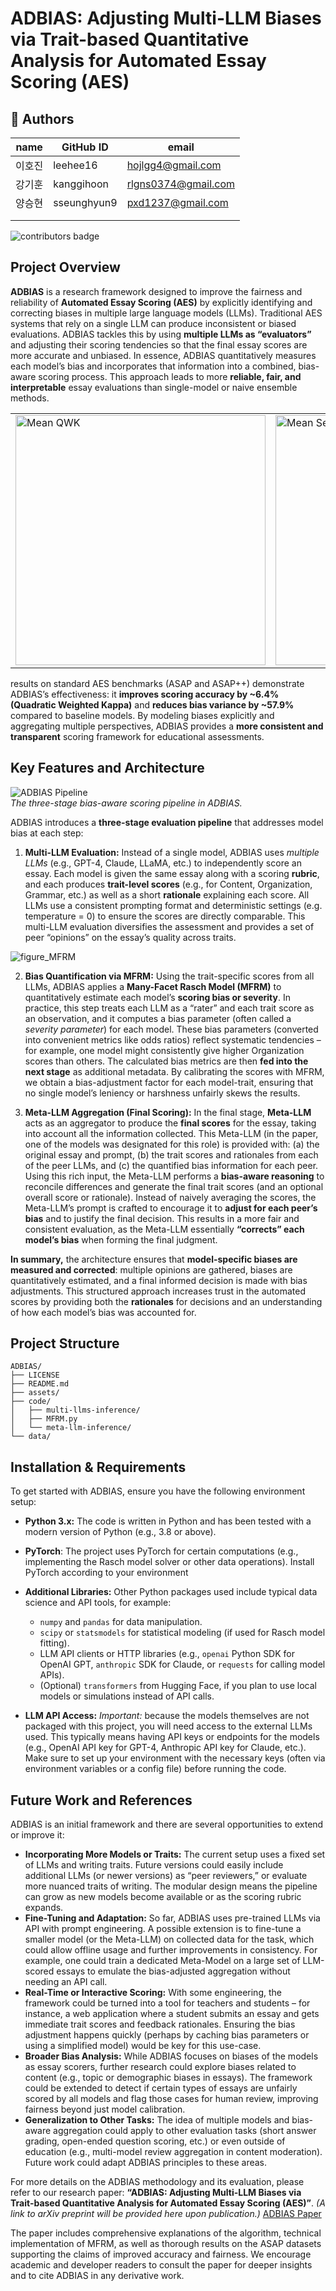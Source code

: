 # ADBIAS: Adjusting Multi-LLM Biases via Trait-based Quantitative Analysis for Automated Essay Scoring (AES)

## 👤 Authors

| name | GitHub ID | email |
|------|------------|--------|
|이호진|leehee16|hojlgg4@gmail.com|
|강기훈|kanggihoon|rlgns0374@gmail.com|
|양승현|sseunghyun9|pxd1237@gmail.com|
|      |            |        |
|      |            |        |

![contributors badge](https://readme-contribs.as93.net/contributors/leehee16/ADBIAS)

## Project Overview

**ADBIAS** is a research framework designed to improve the fairness and reliability of **Automated Essay Scoring (AES)** by explicitly identifying and correcting biases in multiple large language models (LLMs). Traditional AES systems that rely on a single LLM can produce inconsistent or biased evaluations. ADBIAS tackles this by using **multiple LLMs as “evaluators”** and adjusting their scoring tendencies so that the final essay scores are more accurate and unbiased. In essence, ADBIAS quantitatively measures each model’s bias and incorporates that information into a combined, bias-aware scoring process. This approach leads to more **reliable, fair, and interpretable** essay evaluations than single-model or naive ensemble methods.

<table>
  <tr>
    <td><img src="./assets/figure_mean_qwk.png" alt="Mean QWK" width="400"/></td>
    <td><img src="./assets/figure_mean_severity.png" alt="Mean Severity" width="400"/></td>
  </tr>
</table>

 results on standard AES benchmarks (ASAP and ASAP++) demonstrate ADBIAS’s effectiveness: it **improves scoring accuracy by \~6.4% (Quadratic Weighted Kappa)** and **reduces bias variance by \~57.9%** compared to baseline models. By modeling biases explicitly and aggregating multiple perspectives, ADBIAS provides a **more consistent and transparent** scoring framework for educational assessments.

## Key Features and Architecture
![ADBIAS Pipeline](./assets/adbias_pipeline.png)  
*The three-stage bias-aware scoring pipeline in ADBIAS.*

ADBIAS introduces a **three-stage evaluation pipeline** that addresses model bias at each step:

1. **Multi-LLM Evaluation:**  Instead of a single model, ADBIAS uses *multiple LLMs* (e.g., GPT-4, Claude, LLaMA, etc.) to independently score an essay. Each model is given the same essay along with a scoring **rubric**, and each produces **trait-level scores** (e.g., for Content, Organization, Grammar, etc.) as well as a short **rationale** explaining each score. All LLMs use a consistent prompting format and deterministic settings (e.g. temperature = 0) to ensure the scores are directly comparable. This multi-LLM evaluation diversifies the assessment and provides a set of peer “opinions” on the essay’s quality across traits.

![figure_MFRM](./assets/figure_MFRM.png)  

2. **Bias Quantification via MFRM:** Using the trait-specific scores from all LLMs, ADBIAS applies a **Many-Facet Rasch Model (MFRM)** to quantitatively estimate each model’s **scoring bias or severity**. In practice, this step treats each LLM as a “rater” and each trait score as an observation, and it computes a bias parameter (often called a *severity parameter*) for each model. These bias parameters (converted into convenient metrics like odds ratios) reflect systematic tendencies – for example, one model might consistently give higher Organization scores than others. The calculated bias metrics are then **fed into the next stage** as additional metadata. By calibrating the scores with MFRM, we obtain a bias-adjustment factor for each model-trait, ensuring that no single model’s leniency or harshness unfairly skews the results.

3. **Meta-LLM Aggregation (Final Scoring):** In the final stage,  **Meta-LLM** acts as an aggregator to produce the **final scores** for the essay, taking into account all the information collected. This Meta-LLM (in the paper, one of the models was designated for this role) is provided with: (a) the original essay and prompt, (b) the trait scores and rationales from each of the peer LLMs, and (c) the quantified bias information for each peer. Using this rich input, the Meta-LLM performs a **bias-aware reasoning** to reconcile differences and generate the final trait scores (and an optional overall score or rationale). Instead of naively averaging the scores, the Meta-LLM’s prompt is crafted to encourage it to **adjust for each peer’s bias** and to justify the final decision. This results in a more fair and consistent evaluation, as the Meta-LLM essentially **“corrects” each model’s bias** when forming the final judgment.

**In summary,** the architecture ensures that **model-specific biases are measured and corrected**: multiple opinions are gathered, biases are quantitatively estimated, and a final informed decision is made with bias adjustments. This structured approach increases trust in the automated scores by providing both the **rationales** for decisions and an understanding of how each model’s bias was accounted for.

## Project Structure

```
ADBIAS/
├── LICENSE                  
├── README.md                
├── assets/                  
├── code/                    
│   ├── multi-llms-inference/
│   ├── MFRM.py              
│   └── meta-llm-inference/  
└── data/                    
```

## Installation & Requirements

To get started with ADBIAS, ensure you have the following environment setup:

* **Python 3.x:** The code is written in Python and has been tested with a modern version of Python (e.g., 3.8 or above).
* **PyTorch**: The project uses PyTorch for certain computations (e.g., implementing the Rasch model solver or other data operations). Install PyTorch according to your environment
* **Additional Libraries:** Other Python packages used include typical data science and API tools, for example:

  * `numpy` and `pandas` for data manipulation.
  * `scipy` or `statsmodels` for statistical modeling (if used for Rasch model fitting).
  * LLM API clients or HTTP libraries (e.g., `openai` Python SDK for OpenAI GPT, `anthropic` SDK for Claude, or `requests` for calling model APIs).
  * (Optional) `transformers` from Hugging Face, if you plan to use local models or simulations instead of API calls.

* **LLM API Access:** *Important:* because the models themselves are not packaged with this project, you will need access to the external LLMs used. This typically means having API keys or endpoints for the models (e.g., OpenAI API key for GPT-4, Anthropic API key for Claude, etc.). Make sure to set up your environment with the necessary keys (often via environment variables or a config file) before running the code.



## Future Work and References

ADBIAS is an initial framework and there are several opportunities to extend or improve it:

* **Incorporating More Models or Traits:** The current setup uses a fixed set of LLMs and writing traits. Future versions could easily include additional LLMs (or newer versions) as “peer reviewers,” or evaluate more nuanced traits of writing. The modular design means the pipeline can grow as new models become available or as the scoring rubric expands.
* **Fine-Tuning and Adaptation:** So far, ADBIAS uses pre-trained LLMs via API with prompt engineering. A possible extension is to fine-tune a smaller model (or the Meta-LLM) on collected data for the task, which could allow offline usage and further improvements in consistency. For example, one could train a dedicated Meta-Model on a large set of LLM-scored essays to emulate the bias-adjusted aggregation without needing an API call.
* **Real-Time or Interactive Scoring:** With some engineering, the framework could be turned into a tool for teachers and students – for instance, a web application where a student submits an essay and gets immediate trait scores and feedback rationales. Ensuring the bias adjustment happens quickly (perhaps by caching bias parameters or using a simplified model) would be key for this use-case.
* **Broader Bias Analysis:** While ADBIAS focuses on biases of the models as essay scorers, further research could explore biases related to content (e.g., topic or demographic biases in essays). The framework could be extended to detect if certain types of essays are unfairly scored by all models and flag those cases for human review, improving fairness beyond just model calibration.
* **Generalization to Other Tasks:** The idea of multiple models and bias-aware aggregation could apply to other evaluation tasks (short answer grading, open-ended question scoring, etc.) or even outside of education (e.g., multi-model review aggregation in content moderation). Future work could adapt ADBIAS principles to these areas.

For more details on the ADBIAS methodology and its evaluation, please refer to our research paper: **“ADBIAS: Adjusting Multi-LLM Biases via Trait-based Quantitative Analysis for Automated Essay Scoring (AES)”**. *(A link to arXiv preprint will be provided here upon publication.)*
[ADBIAS Paper](./assets/ADBIAS_Adjusting_Multi_LLM_v1.pdf)


The paper includes comprehensive explanations of the algorithm, technical implementation of MFRM, as well as thorough results on the ASAP datasets supporting the claims of improved accuracy and fairness. We encourage academic and developer readers to consult the paper for deeper insights and to cite ADBIAS in any derivative work.
